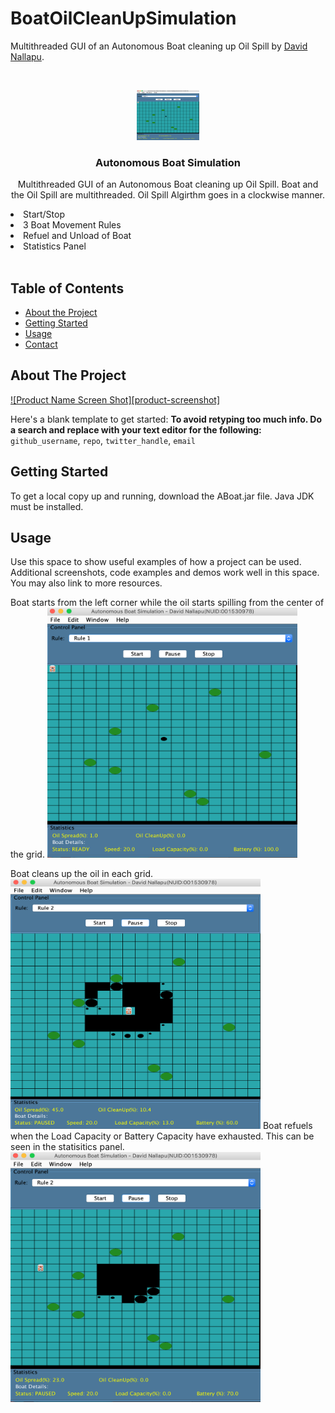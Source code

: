 # BoatOilCleanUpSimulation
 Multithreaded GUI of an Autonomous Boat cleaning up Oil Spill by <a href="https://www.linkedin.com/in/davidnallapu">David Nallapu</a>.

<br />
<p align="center">
  <a href="https://github.com/github_username/repo">
    <img src="Images/1.png" alt="Logo" width="100" height="80">
  </a>

  <h3 align="center">Autonomous Boat Simulation</h3>

  <p align="center">
    Multithreaded GUI of an Autonomous Boat cleaning up Oil Spill. Boat and the Oil Spill are multithreaded. Oil Spill Algirthm goes in a clockwise manner. <ul<Functionalities include :</ul>
<li>Start/Stop</li> 
<li>3 Boat Movement Rules</li> 
<li>Refuel and Unload of Boat </li> 
<li>Statistics Panel</li> 
    <br />
  </p>
</p>



<!-- TABLE OF CONTENTS -->
## Table of Contents

* [About the Project](#about-the-project)
* [Getting Started](#getting-started)
* [Usage](#usage)
* [Contact](#contact)

<!-- ABOUT THE PROJECT -->
## About The Project

[![Product Name Screen Shot][product-screenshot]](https://example.com)

Here's a blank template to get started:
**To avoid retyping too much info. Do a search and replace with your text editor for the following:**
`github_username`, `repo`, `twitter_handle`, `email`

<!-- GETTING STARTED -->
## Getting Started

To get a local copy up and running, download the ABoat.jar file. Java JDK must be installed. 

<!-- USAGE EXAMPLES -->
## Usage

Use this space to show useful examples of how a project can be used. Additional screenshots, code examples and demos work well in this space. You may also link to more resources.

Boat starts from the left corner while the oil starts spilling from the center of the grid.
<img src="Images/1.png" alt="Logo" width="400" height="400">

Boat cleans up the oil in each grid.
<img src="Images/2.png" alt="Logo" width="400" height="400">
Boat refuels when the Load Capacity or Battery Capacity have exhausted. This can be seen in the statisitics panel.
<img src="Images/3.png" alt="Logo" width="400" height="400">


